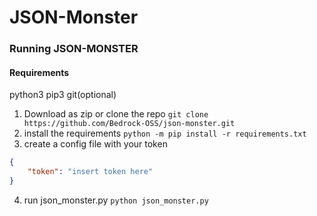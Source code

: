 # JSON-Monster

### Running JSON-MONSTER
#### Requirements
python3
pip3
git(optional)
1. Download as zip or clone the repo `git clone https://github.com/Bedrock-OSS/json-monster.git`
2. install the requirements `python -m pip install -r requirements.txt`
3. create a config file with your token 
```json
{
	"token": "insert token here"
}
```
4. run json_monster.py `python json_monster.py`

